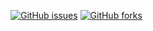 [![GitHub issues](https://img.shields.io/github/issues/bramuel/number-guessing-game?style=plastic)](https://github.com/bramuel/number-guessing-game/issues)
[![GitHub forks](https://img.shields.io/github/forks/bramuel/number-guessing-game)](https://github.com/bramuel/number-guessing-game/network)
